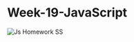 # Week-19-JavaScript
![Js Homework SS](https://github.com/omerfaruksen/Week-19-JavaScript/assets/109878350/5eecc2ef-70f0-4faf-a912-a63ac6ac2051)
